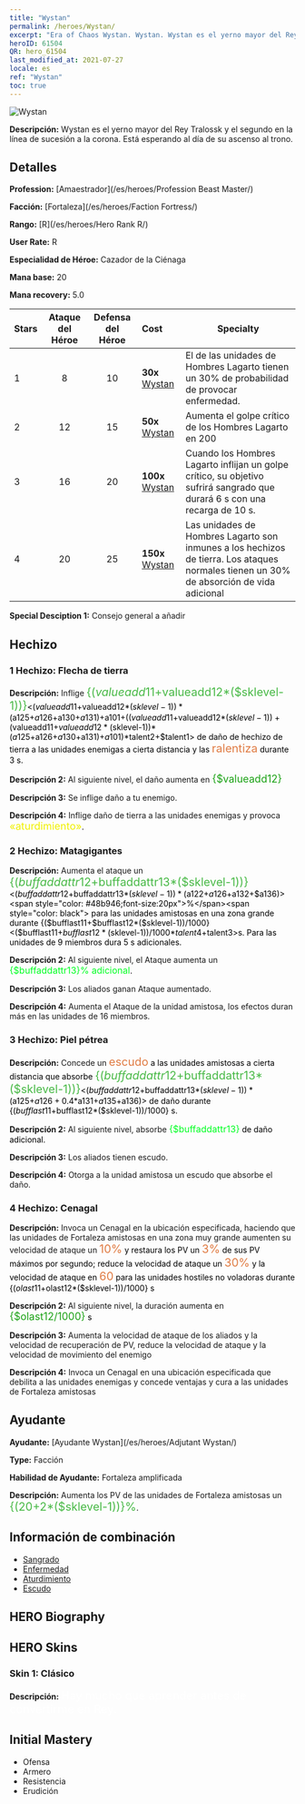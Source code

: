 ```yaml
---
title: "Wystan"
permalink: /heroes/Wystan/
excerpt: "Era of Chaos Wystan. Wystan. Wystan es el yerno mayor del Rey Tralossk y el segundo en la línea de sucesión a la corona. Está esperando al día de su ascenso al trono."
heroID: 61504
QR: hero_61504
last_modified_at: 2021-07-27
locale: es
ref: "Wystan"
toc: true
---
```

  ![Wystan](/images/h/h_Wystan.jpg)

 **Descripción:** Wystan es el yerno mayor del Rey Tralossk y el segundo en la línea de sucesión a la corona. Está esperando al día de su ascenso al trono.
## Detalles
 **Profession:**  [Amaestrador](/es/heroes/Profession Beast Master/)

 **Facción:** [Fortaleza](/es/heroes/Faction Fortress/)

 **Rango:** [R](/es/heroes/Hero Rank R/)

 **User Rate:** R

 **Especialidad de Héroe:** Cazador de la Ciénaga

 **Mana base:** 20

 **Mana recovery:** 5.0


  | Stars | Ataque del Héroe | Defensa del Héroe | Cost |     Specialty     |
  |---------|:---------------:|:---------------:|:--|--------------------|
  |    1    | 8 | 10 | **30x** [Wystan](/ItemsES/her_395/) | El <Dardo envenenado> de las unidades de Hombres Lagarto tienen un 30% de probabilidad de provocar enfermedad. |
  |    2    | 12 | 15 | **50x** [Wystan](/ItemsES/her_395/) | Aumenta el golpe crítico de los Hombres Lagarto en 200 |
  |    3    | 16 | 20 | **100x** [Wystan](/ItemsES/her_395/) | Cuando los Hombres Lagarto inflijan un golpe crítico, su objetivo sufrirá sangrado que durará 6 s con una recarga de 10 s. |
  |    4    | 20 | 25 | **150x** [Wystan](/ItemsES/her_395/) | Las unidades de Hombres Lagarto son inmunes a los hechizos de tierra. Los ataques normales tienen un 30% de absorción de vida adicional |

 **Special Desciption 1:** Consejo general a añadir

## Hechizo
### 1 Hechizo: Flecha de tierra
 **Descripción:** Inflige <span style="color: #48b946;font-size:20px">{($valueadd11+$valueadd12*($sklevel-1))}</span><span style="color: black"><($valueadd11+$valueadd12*($sklevel-1))*($a125+$a126+$a130+$a131)+$a101+(($valueadd11+$valueadd12*($sklevel-1))+($valueadd11+$valueadd12*($sklevel-1))*($a125+$a126+$a130+$a131)+$a101)*$talent2+$talent1> de daño de hechizo de tierra a las unidades enemigas a cierta distancia y las <span style="color: #e07c44;font-size:20px">ralentiza</span><span style="color: black"> durante 3 s.

 **Descripción 2:** Al siguiente nivel, el daño aumenta en <span style="color: #1ca216;font-size:18px">{$valueadd12}</span><span style="color: black">

 **Descripción 3:** Se inflige daño a tu enemigo.

 **Descripción 4:** Inflige daño de tierra a las unidades enemigas y provoca <span style="color: #f0f000;font-size:18px">«aturdimiento»</span><span style="color: black">.

### 2 Hechizo: Matagigantes
 **Descripción:** Aumenta el ataque un <span style="color: #48b946;font-size:20px">{($buffaddattr12+$buffaddattr13*($sklevel-1))}</span><span style="color: black"><($buffaddattr12+$buffaddattr13*($sklevel-1))*($a122+$a126+$a132+$a136)><span style="color: #48b946;font-size:20px">%</span><span style="color: black"> para las unidades amistosas en una zona grande durante {($bufflast11+$bufflast12*($sklevel-1))/1000}<($bufflast11+$bufflast12*($sklevel-1))/1000*$talent4+$talent3>s. Para las unidades de 9 miembros dura 5 s adicionales.

 **Descripción 2:** Al siguiente nivel, el Ataque aumenta un <span style="color: #00ff22;font-size:16px">{$buffaddattr13}% adicional</span><span style="color: black">.

 **Descripción 3:** Los aliados ganan Ataque aumentado.

 **Descripción 4:** Aumenta el Ataque de la unidad amistosa, los efectos duran más en las unidades de 16 miembros.

### 3 Hechizo: Piel pétrea
 **Descripción:** Concede un <span style="color: #e07c44;font-size:20px">escudo</span><span style="color: black"> a las unidades amistosas a cierta distancia que absorbe <span style="color: #48b946;font-size:20px">{($buffaddattr12+$buffaddattr13*($sklevel-1))}</span><span style="color: black"><($buffaddattr12+$buffaddattr13*($sklevel-1))*($a125+$a126+0.4*$a131+$a135+$a136)> de daño durante {($bufflast11+$bufflast12*($sklevel-1))/1000} s.

 **Descripción 2:** Al siguiente nivel, absorbe <span style="color: #00ff22;font-size:16px">{$buffaddattr13}</span><span style="color: black"> de daño adicional.

 **Descripción 3:** Los aliados tienen escudo.

 **Descripción 4:** Otorga a la unidad amistosa un escudo que absorbe el daño.

### 4 Hechizo: Cenagal
 **Descripción:** Invoca un Cenagal en la ubicación especificada, haciendo que las unidades de Fortaleza amistosas en una zona muy grande aumenten su velocidad de ataque un <span style="color: #e07c44;font-size:20px">10%</span><span style="color: black"> y restaura los PV un <span style="color: #e07c44;font-size:20px">3%</span><span style="color: black"> de sus PV máximos por segundo; reduce la velocidad de ataque un <span style="color: #e07c44;font-size:20px">30%</span><span style="color: black"> y la velocidad de ataque en <span style="color: #e07c44;font-size:20px">60</span><span style="color: black"> para las unidades hostiles no voladoras durante {($olast11+$olast12*($sklevel-1))/1000} s

 **Descripción 2:** Al siguiente nivel, la duración aumenta en <span style="color: #1ca216;font-size:18px">{$olast12/1000}</span><span style="color: black"> s

 **Descripción 3:** Aumenta la velocidad de ataque de los aliados y la velocidad de recuperación de PV, reduce la velocidad de ataque y la velocidad de movimiento del enemigo

 **Descripción 4:** Invoca un Cenagal en una ubicación especificada que debilita a las unidades enemigas y concede ventajas y cura a las unidades de Fortaleza amistosas


## Ayudante

 **Ayudante:**  [Ayudante Wystan](/es/heroes/Adjutant Wystan/) 

 **Type:**  Facción 

 **Habilidad de Ayudante:**  Fortaleza amplificada 

 **Descripción:** Aumenta los PV de las unidades de Fortaleza amistosas un <span style="color: #48b946;font-size:20px">{(20+2*($sklevel-1))}%</span><span style="color: black">.

## Información de combinación

* [Sangrado](/es/combination/Sangrado/) 
* [Enfermedad](/es/combination/Enfermedad/) 
* [Aturdimiento](/es/combination/Aturdimiento/) 
* [Escudo](/es/combination/Escudo/) 

## HERO Biography

## HERO Skins
### Skin 1: **Clásico**

 **Descripción:** <span style="color: #ffffff;font-size:20px">Hay mucho que aprender antes de convertirme en Rey.</span>



## Initial Mastery
   - Ofensa
   - Armero
   - Resistencia
   - Erudición
